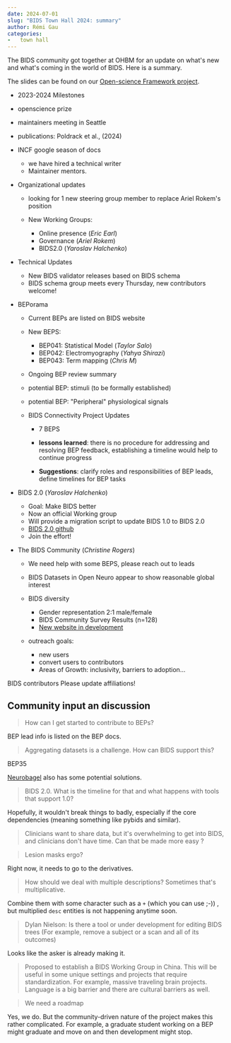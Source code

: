 ```yaml
---
date: 2024-07-01
slug: "BIDS Town Hall 2024: summary"
author: Rémi Gau
categories:
-   town hall
---
```


The BIDS community got together at OHBM for an update on what's new and what's coming
in the world of BIDS.
Here is a summary.

<!-- more -->

The slides can be found on our [Open-science Framework project](https://osf.io/5pz7c).

-   2023-2024 Milestones

-   openscience prize <!-- TODO  add link -->

-   maintainers meeting in Seattle <!-- TODO  add link -->

-   publications: Poldrack et al., (2024) <!-- TODO  add link -->

-   INCF google season of docs
    -   we have hired a technical writer
    -   Maintainer mentors.

-   Organizational updates

    -   looking for 1 new steering group member to replace Ariel Rokem's position

    -   New Working Groups:
        -   Online presence (*Eric Earl*)
        -   Governance (*Ariel Rokem*)
        -   BIDS2.0 (*Yaroslav Halchenko*)

-   Technical Updates

    -   New BIDS validator releases based on BIDS schema <!-- TODO  add link -->
    -   BIDS schema group meets every Thursday, new contributors welcome! <!-- TODO  add link -->

-   BEPorama
    -   Current BEPs are listed on BIDS website <!-- TODO  add link -->

    -   New BEPS:
        -   BEP041: Statistical Model (*Taylor Salo*) <!-- TODO  add link -->
        -   BEP042: Electromyography (*Yahya Shirazi*) <!-- TODO  add link -->
        -   BEP043: Term mapping (*Chris M*) <!-- TODO  add link -->

    -   Ongoing BEP review summary

    -   potential BEP: stimuli (to be formally established) <!-- TODO  add link -->

    -   potential BEP: "Peripheral" physiological signals <!-- TODO  add link -->

    -   BIDS Connectivity Project Updates

        -   7 BEPS

        -   **lessons learned**: there is no procedure for addressing and resolving BEP feedback,
            establishing a timeline would help to continue progress

        -   **Suggestions**: clarify roles and responsibilities of BEP leads, define timelines for BEP tasks

-   BIDS 2.0 (*Yaroslav Halchenko*)
    -   Goal: Make BIDS better
    -   Now an official Working group
    -   Will provide a migration script to update BIDS 1.0  to BIDS 2.0
    -   [BIDS 2.0 github](https://github.com/bids-standard/bids-2-devel/issues)
    -   Join the effort!

-   The BIDS Community (*Christine Rogers*)

    -   We need help with some BEPS, please reach out to leads

    -   BIDS Datasets in Open Neuro appear to show reasonable global interest

    -   BIDS diversity <!-- TODO  add link -->
        -   Gender representation 2:1 male/female
        -   BIDS Community Survey Results (n=128)
        -   [New website in development](https://bids-website.readthedocs.io)

    -   outreach goals:
        -   new users
        -   convert users to contributors
        -   Areas of Growth: inclusivity, barriers to adoption...

BIDS contributors Please update affiliations! <!-- TODO  add link -->

## Community input an discussion

> How can I get started to contribute to BEPs?

BEP lead info is listed on the BEP docs. <!-- TODO  add link -->

> Aggregating datasets is a challenge. How can BIDS support this?

BEP35 <!-- TODO  add link -->

[Neurobagel](https://neurobagel.org/) also has some potential solutions.

> BIDS 2.0. What is the timeline for that and what happens with tools that support 1.0?

Hopefully, it wouldn't break things to badly, especially if the core dependencies (meaning something like pybids and similar).

> Clinicians want to share data, but it's overwhelming to get into BIDS, and clinicians don't have time.
> Can that be made more easy ?

<!-- TODO Respond -->

> Lesion masks ergo?

Right now, it needs to go to the derivatives.

> How should we deal with multiple descriptions? Sometimes that's multiplicative.

Combine them with some character such as a `+` (which you can use ;-)) <!-- TODO  Not sure this is true -->,
but multiplied `desc` entities is not happening anytime soon.

> Dylan Nielson: Is there a tool or under development for editing BIDS trees
> (For example, remove a subject or a scan and all of its outcomes)

Looks like the asker is already making it.

> Proposed to establish a BIDS Working Group in China.
> This will be useful in some unique settings and projects that require standardization.
> For example, massive traveling brain projects.
> Language is a big barrier and there are cultural barriers as well.

> We need a roadmap

Yes, we do. But the community-driven nature of the project makes this rather complicated.
For example, a graduate student working on a BEP might graduate and move on and then development might stop.

